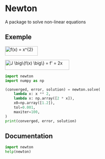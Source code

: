 # Newton

A package to solve non-linear equations

## Exemple

<img src="http://www.sciweavers.org/tex2img.php?eq=f%28x%29%20%3D%20%20x%5E%7B2%7D&bc=White&fc=Black&im=png&fs=18&ff=modern&edit=0" align="center" border="0" alt="f(x) =  x^{2}" width="108" height="31" />

<p><p\>

<img src="http://www.sciweavers.org/tex2img.php?eq=J%20%5Cbig%5C%7Bf%28x%29%20%5Cbig%5C%7D%20%3D%20%20f%27%20%3D%202x&bc=White&fc=Black&im=png&fs=18&ff=modern&edit=0" align="center" border="0" alt="J \big\{f(x) \big\} =  f' = 2x" width="212" height="33" />


``` python
import newton
import numpy as np

(converged, error, solution) = newton.solve(
    lambda x: x ** 2,
    lambda x: np.array([2 * x]),
    x0=np.array([1.2]),
    tol=0.001,
    maxiter=100,
)
print(converged, error, solution)
```

## Documentation

``` python
import newton
help(newton)
```
